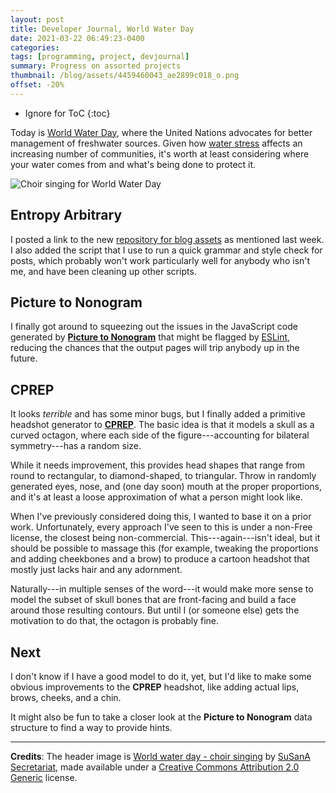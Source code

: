 ```yaml
---
layout: post
title: Developer Journal, World Water Day
date: 2021-03-22 06:49:23-0400
categories:
tags: [programming, project, devjournal]
summary: Progress on assorted projects
thumbnail: /blog/assets/4459460043_ae2899c018_o.png
offset: -20%
---
```


* Ignore for ToC
{:toc}

Today is [World Water Day](https://en.wikipedia.org/wiki/World_Water_Day), where the United Nations advocates for better management of freshwater sources.  Given how [water stress](https://en.wikipedia.org/wiki/Water_scarcity) affects an increasing number of communities, it's worth at least considering where your water comes from and what's being done to protect it.

![Choir singing for World Water Day](/blog/assets/4459460043_ae2899c018_o.png "Choir singing for World Water Day")

## Entropy Arbitrary

I posted a link to the new [repository for blog assets](https://gitlab.com/jcolag/entropy-arbitrage-assets) as mentioned last week.  I also added the script that I use to run a quick grammar and style check for posts, which probably won't work particularly well for anybody who isn't me, and have been cleaning up other scripts.

## Picture to Nonogram

I finally got around to squeezing out the issues in the JavaScript code generated by [**Picture to Nonogram**](https://github.com/jcolag/picture-nonogram) that might be flagged by [ESLint](https://eslint.org/), reducing the chances that the output pages will trip anybody up in the future.

## CPREP

It looks *terrible* and has some minor bugs, but I finally added a primitive headshot generator to [**CPREP**](https://github.com/jcolag/background-generator).  The basic idea is that it models a skull as a curved octagon, where each side of the figure---accounting for bilateral symmetry---has a random size.

While it needs improvement, this provides head shapes that range from round to rectangular, to diamond-shaped, to triangular.  Throw in randomly generated eyes, nose, and (one day soon) mouth at the proper proportions, and it's at least a loose approximation of what a person might look like.

When I've previously considered doing this, I wanted to base it on a prior work.  Unfortunately, every approach I've seen to this is under a non-Free license, the closest being non-commercial.  This---again---isn't ideal, but it should be possible to massage this (for example, tweaking the proportions and adding cheekbones and a brow) to produce a cartoon headshot that mostly just lacks hair and any adornment.

Naturally---in multiple senses of the word---it would make more sense to model the subset of skull bones that are front-facing and build a face around those resulting contours.  But until I (or someone else) gets the motivation to do that, the octagon is probably fine.

## Next

I don't know if I have a good model to do it, yet, but I'd like to make some obvious improvements to the **CPREP** headshot, like adding actual lips, brows, cheeks, and a chin.

It might also be fun to take a closer look at the **Picture to Nonogram** data structure to find a way to provide hints.

* * *

**Credits**:  The header image is [World water day - choir singing](https://www.flickr.com/photos/gtzecosan/4459460043/) by [SuSanA Secretariat](https://www.flickr.com/photos/gtzecosan/), made available under a [Creative Commons Attribution 2.0 Generic](https://creativecommons.org/licenses/by/2.0/) license.
